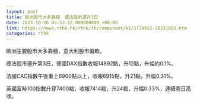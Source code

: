 ```yaml
---
layout: post
title: 歐洲股市大多靠穩　德法股市連升3日
date: 2023-10-26 05:53:12.000000000 +08:00
link: https://news.rthk.hk/rthk/ch/component/k2/1724922-20231026.htm
categories: rthk
---
```


歐洲主要股市大多靠穩，意大利股市偏軟。

德法股市連升第3日，德國DAX指數收報14892點，升12點，升幅約0.1%。

法國CAC指數午後重上6900點以上，收報6915點，升21點，升幅0.31%。

英國富時100指數升穿7400點，收報7414點，升24點，升幅0.33%，連續兩日高收。
